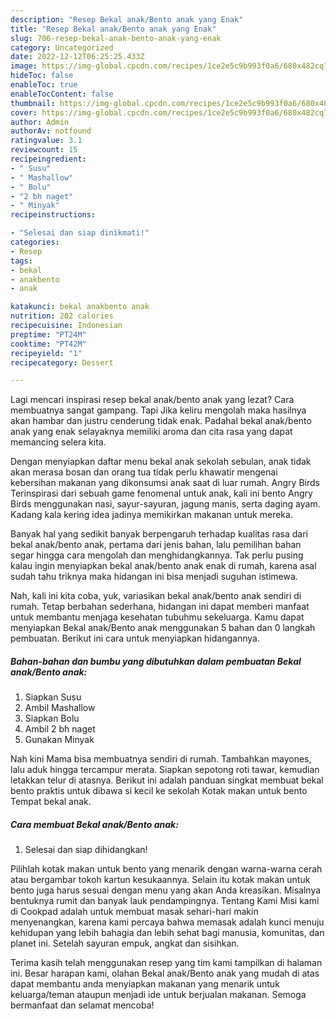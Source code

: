 ```yaml
---
description: "Resep Bekal anak/Bento anak yang Enak"
title: "Resep Bekal anak/Bento anak yang Enak"
slug: 706-resep-bekal-anak-bento-anak-yang-enak
category: Uncategorized
date: 2022-12-12T06:25:25.433Z
image: https://img-global.cpcdn.com/recipes/1ce2e5c9b993f0a6/680x482cq70/bekal-anakbento-anak-foto-resep-utama.jpg
hideToc: false
enableToc: true
enableTocContent: false
thumbnail: https://img-global.cpcdn.com/recipes/1ce2e5c9b993f0a6/680x482cq70/bekal-anakbento-anak-foto-resep-utama.jpg
cover: https://img-global.cpcdn.com/recipes/1ce2e5c9b993f0a6/680x482cq70/bekal-anakbento-anak-foto-resep-utama.jpg
author: Admin
authorAv: notfound
ratingvalue: 3.1
reviewcount: 15
recipeingredient:
- " Susu"
- " Mashallow"
- " Bolu"
- "2 bh naget"
- " Minyak"
recipeinstructions:

- "Selesai dan siap dinikmati!"
categories:
- Resep
tags:
- bekal
- anakbento
- anak

katakunci: bekal anakbento anak 
nutrition: 202 calories
recipecuisine: Indonesian
preptime: "PT24M"
cooktime: "PT42M"
recipeyield: "1"
recipecategory: Dessert

---
```



Lagi mencari inspirasi resep bekal anak/bento anak yang lezat? Cara membuatnya sangat gampang. Tapi Jika keliru mengolah maka hasilnya akan hambar dan justru cenderung tidak enak. Padahal bekal anak/bento anak yang enak selayaknya memiliki aroma dan cita rasa yang dapat memancing selera kita.


Dengan menyiapkan daftar menu bekal anak sekolah sebulan, anak tidak akan merasa bosan dan orang tua tidak perlu khawatir mengenai kebersihan makanan yang dikonsumsi anak saat di luar rumah. Angry Birds Terinspirasi dari sebuah game fenomenal untuk anak, kali ini bento Angry Birds menggunakan nasi, sayur-sayuran, jagung manis, serta daging ayam. Kadang kala kering idea jadinya memikirkan makanan untuk mereka.

Banyak hal yang sedikit banyak berpengaruh terhadap kualitas rasa dari bekal anak/bento anak, pertama dari jenis bahan, lalu pemilihan bahan segar hingga cara mengolah dan menghidangkannya. Tak perlu pusing kalau ingin menyiapkan bekal anak/bento anak enak di rumah, karena asal sudah tahu triknya maka hidangan ini bisa menjadi suguhan istimewa.


Nah, kali ini kita coba, yuk, variasikan bekal anak/bento anak sendiri di rumah. Tetap berbahan sederhana, hidangan ini dapat memberi manfaat untuk membantu menjaga kesehatan tubuhmu sekeluarga. Kamu dapat menyiapkan Bekal anak/Bento anak menggunakan 5 bahan dan 0 langkah pembuatan. Berikut ini cara untuk menyiapkan hidangannya.

<!--inarticleads1-->

##### Bahan-bahan dan bumbu yang dibutuhkan dalam pembuatan Bekal anak/Bento anak:

1. Siapkan  Susu
1. Ambil  Mashallow
1. Siapkan  Bolu
1. Ambil 2 bh naget
1. Gunakan  Minyak


Nah kini Mama bisa membuatnya sendiri di rumah. Tambahkan mayones, lalu aduk hingga tercampur merata. Siapkan sepotong roti tawar, kemudian letakkan telur di atasnya. Berikut ini adalah panduan singkat membuat bekal bento praktis untuk dibawa si kecil ke sekolah Kotak makan untuk bento Tempat bekal anak. 

<!--inarticleads2-->

##### Cara membuat Bekal anak/Bento anak:


1. Selesai dan siap dihidangkan!

Pilihlah kotak makan untuk bento yang menarik dengan warna-warna cerah atau bergambar tokoh kartun kesukaannya. Selain itu kotak makan untuk bento juga harus sesuai dengan menu yang akan Anda kreasikan. Misalnya bentuknya rumit dan banyak lauk pendampingnya. Tentang Kami Misi kami di Cookpad adalah untuk membuat masak sehari-hari makin menyenangkan, karena kami percaya bahwa memasak adalah kunci menuju kehidupan yang lebih bahagia dan lebih sehat bagi manusia, komunitas, dan planet ini. Setelah sayuran empuk, angkat dan sisihkan. 

Terima kasih telah menggunakan resep yang tim kami tampilkan di halaman ini. Besar harapan kami, olahan Bekal anak/Bento anak yang mudah di atas dapat membantu anda menyiapkan makanan yang menarik untuk keluarga/teman ataupun menjadi ide untuk berjualan makanan. Semoga bermanfaat dan selamat mencoba!
